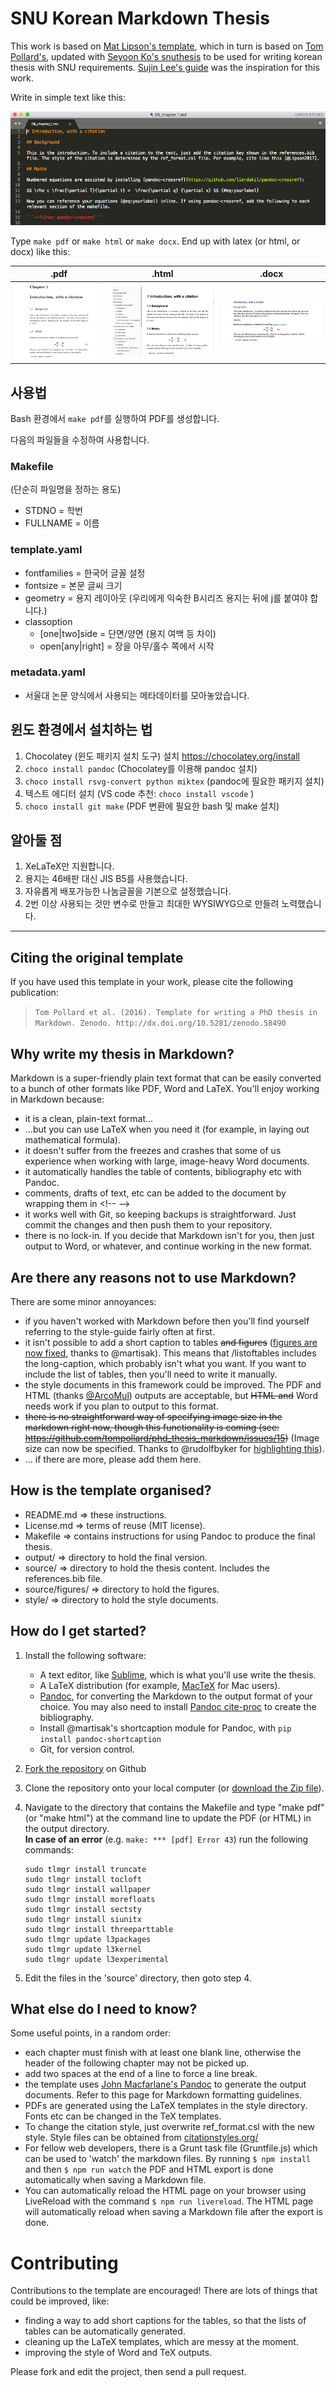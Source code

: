 # SNU Korean Markdown Thesis

This work is based on [Mat Lipson's template](https://github.com/matlipson/phd_thesis_markdown), which in turn is based on [Tom Pollard's](https://github.com/tompollard), updated with [Seyoon Ko's snuthesis](https://github.com/kose-y/snuthesis) to be used for writing korean thesis with SNU requirements.
[Sujin Lee's guide](http://sujinlee.me/pandoc-thesis/) was the inspiration for this work.

Write in simple text like this:

![markdown example](https://github.com/ArdenB/CCRCexamples/raw/master/markdown_thesis/source/figures/markdown.png)

Type `make pdf` or `make html` or `make docx`. End up with latex (or html, or docx) like this:

|  .pdf  |  .html  |  .docx  |
| ------------- | ------------- | ------------- |
| ![latex example](https://github.com/ArdenB/CCRCexamples/raw/master/markdown_thesis/source/figures/latex.png)  | ![html example](https://github.com/ArdenB/CCRCexamples/raw/master/markdown_thesis/source/figures/html.png)  |  ![docx example](https://github.com/ArdenB/CCRCexamples/raw/master/markdown_thesis/source/figures/docx.png)  |

## 사용법

Bash 환경에서 `make pdf`를 실행하여 PDF를 생성합니다.

다음의 파일들을 수정하여 사용합니다.

### Makefile

(단순히 파일명을 정하는 용도)

- STDNO = 학번
- FULLNAME = 이름

### template.yaml

- fontfamilies = 한국어 글꼴 설정
- fontsize = 본문 글씨 크기
- geometry = 용지 레이아웃 (우리에게 익숙한 B시리즈 용지는 뒤에 j를 붙여야 합니다.)
- classoption
  - [one|two]side = 단면/양면 (용지 여백 등 차이)
  - open[any|right] = 장을 아무/홀수 쪽에서 시작

### metadata.yaml

- 서울대 논문 양식에서 사용되는 메타데이터를 모아놓았습니다.

## 윈도 환경에서 설치하는 법

1. Chocolatey (윈도 패키지 설치 도구) 설치 <https://chocolatey.org/install>
1. `choco install pandoc` (Chocolatey를 이용해 pandoc 설치)
1. `choco install rsvg-convert python miktex` (pandoc에 필요한 패키지 설치)
1. 텍스트 에디터 설치 (VS code 추천: `choco install vscode` )
1. `choco install git make` (PDF 변환에 필요한 bash 및 make 설치)

## 알아둘 점

1. XeLaTeX만 지원합니다. 
1. 용지는 46배판 대신 JIS B5를 사용했습니다.
1. 자유롭게 배포가능한 나눔글꼴을 기본으로 설정했습니다.
1. 2번 이상 사용되는 것만 변수로 만들고 최대한 WYSIWYG으로 만들려 노력했습니다.

------

## Citing the original template

<!-- [![DOI](https://zenodo.org/badge/doi/10.5281/zenodo.58490.svg)](http://dx.doi.org/10.5281/zenodo.58490) -->

If you have used this template in your work, please cite the following publication:

> `Tom Pollard et al. (2016). Template for writing a PhD thesis in Markdown. Zenodo. http://dx.doi.org/10.5281/zenodo.58490`

## Why write my thesis in Markdown?

Markdown is a super-friendly plain text format that can be easily converted to a bunch of other formats like PDF, Word and LaTeX. You'll enjoy working in Markdown because:
- it is a clean, plain-text format...
- ...but you can use LaTeX when you need it (for example, in laying out mathematical formula).
- it doesn't suffer from the freezes and crashes that some of us experience when working with large, image-heavy Word documents.
- it automatically handles the table of contents, bibliography etc with Pandoc.
- comments, drafts of text, etc can be added to the document by wrapping them in &lt;!--  --&gt;
- it works well with Git, so keeping backups is straightforward. Just commit the changes and then push them to your repository.
- there is no lock-in. If you decide that Markdown isn't for you, then just output to Word, or whatever, and continue working in the new format.

## Are there any reasons not to use Markdown?

There are some minor annoyances:
- if you haven't worked with Markdown before then you'll find yourself referring to the style-guide fairly often at first.
- it isn't possible to add a short caption to tables ~~and figures~~ ([figures are now fixed](https://github.com/tompollard/phd_thesis_markdown/pull/47), thanks to @martisak). This means that /listoftables includes the long-caption, which probably isn't what you want. If you want to include the list of tables, then you'll need to write it manually.
- the style documents in this framework could be improved. The PDF and HTML (thanks [@ArcoMul](https://github.com/ArcoMul)) outputs are acceptable, but ~~HTML and~~ Word needs work if you plan to output to this format.  
- ~~there is no straightforward way of specifying image size in the markdown right now, though this functionality is coming (see: https://github.com/tompollard/phd_thesis_markdown/issues/15)~~ (Image size can now be specified. Thanks to @rudolfbyker for [highlighting this](https://github.com/tompollard/phd_thesis_markdown/issues/15)).
- ... if there are more, please add them here.

## How is the template organised?

- README.md => these instructions.
- License.md => terms of reuse (MIT license).
- Makefile => contains instructions for using Pandoc to produce the final thesis.
- output/ => directory to hold the final version.
- source/ => directory to hold the thesis content. Includes the references.bib file.
- source/figures/ => directory to hold the figures.
- style/ => directory to hold the style documents.

## How do I get started?

1. Install the following software:
    - A text editor, like [Sublime](https://www.sublimetext.com/), which is what you'll use write the thesis.  
    - A LaTeX distribution (for example, [MacTeX](https://tug.org/mactex/) for Mac users).
    - [Pandoc](http://johnmacfarlane.net/pandoc), for converting the Markdown to the output format of your choice.  You may also need to install [Pandoc cite-proc](http://pandoc.org/demo/example19/Extension-citations.html) to create the bibliography.
    - Install @martisak's shortcaption module for Pandoc, with `pip install pandoc-shortcaption`
    - Git, for version control.
2. [Fork the repository](https://github.com/tompollard/phd_thesis_markdown/fork) on Github  
3. Clone the repository onto your local computer (or [download the Zip file](https://github.com/tompollard/phd_thesis_markdown/archive/master.zip)).  
4. Navigate to the directory that contains the Makefile and type "make pdf" (or "make html") at the command line to update the PDF (or HTML) in the output directory.  
**In case of an error** (e.g. `make: *** [pdf] Error 43`) run the following commands:  
    ```
    sudo tlmgr install truncate
    sudo tlmgr install tocloft
    sudo tlmgr install wallpaper
    sudo tlmgr install morefloats
    sudo tlmgr install sectsty
    sudo tlmgr install siunitx
    sudo tlmgr install threeparttable
    sudo tlmgr update l3packages
    sudo tlmgr update l3kernel
    sudo tlmgr update l3experimental
    ```
    
5. Edit the files in the 'source' directory, then goto step 4.  

## What else do I need to know?

Some useful points, in a random order:
- each chapter must finish with at least one blank line, otherwise the header of the following chapter may not be picked up.
- add two spaces at the end of a line to force a line break.
- the template uses [John Macfarlane's Pandoc](http://johnmacfarlane.net/pandoc/README.html) to generate the output documents. Refer to this page for Markdown formatting guidelines.
- PDFs are generated using the LaTeX templates in the style directory. Fonts etc can be changed in the TeX templates.
- To change the citation style, just overwrite ref_format.csl with the new style. Style files can be obtained from [citationstyles.org/](http://citationstyles.org/)
- For fellow web developers, there is a Grunt task file (Gruntfile.js) which can be used to 'watch' the markdown files. By running `$ npm install` and then `$ npm run watch` the PDF and HTML export is done automatically when saving a Markdown file.
- You can automatically reload the HTML page on your browser using LiveReload with the command `$ npm run livereload`. The HTML page will automatically reload when saving a Markdown file after the export is done.

# Contributing

Contributions to the template are encouraged! There are lots of things that could be improved, like:
- finding a way to add short captions for the tables, so that the lists of tables can be automatically generated.
- cleaning up the LaTeX templates, which are messy at the moment.
- improving the style of Word and TeX outputs.

Please fork and edit the project, then send a pull request.
